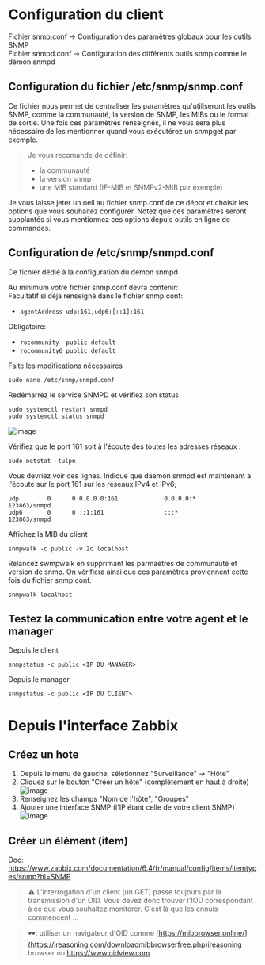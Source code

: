 # Configuration du client

Fichier snmp.conf -> Configuration des paramètres globaux pour les outils SNMP  
Fichier snmpd.conf -> Configuration des différents outils snmp comme le démon snmpd

## Configuration du fichier /etc/snmp/snmp.conf
Ce fichier nous permet de centraliser les paramètres qu'utiliseront les outils SNMP, comme la communauté, la version de SNMP, les MIBs ou le format de sortie. Une fois ces paramètres renseignés, il ne vous sera plus nécessaire de les mentionner quand vous exécutérez un snmpget par exemple.

> Je vous recomande de définir:
> - la communauté
> - la version snmp
> - une MIB standard (IF-MIB et SNMPv2-MIB par exemple)

Je vous laisse jeter un oeil au fichier snmp.conf de ce dépot et choisir les options que vous souhaitez configurer.
Notez que ces paramètres seront supplantés si vous mentionnez ces options depuis outils en ligne de commandes.

## Configuration de /etc/snmp/snmpd.conf
Ce fichier dédié à la configuration du démon snmpd  

Au minimum votre fichier snmp.conf devra contenir:  
Facultatif si déja renseigné dans le fichier snmp.conf:
 - `agentAddress udp:161,udp6:[::1]:161`

Obligatoire:  
 - `rocommunity  public default` 
 - `rocommunity6 public default`

Faite les modifications nécessaires  
``` shell
sudo nano /etc/snmp/snmpd.conf
```

Redémarrez le service SNMPD et vérifiez son status
``` shell
sudo systemctl restart snmpd
sudo systemctl status snmpd
```
![image](https://github.com/ornech/SNMP/assets/101867500/186352e8-4f07-4b9f-937b-3bd780c0a027)

Vérifiez que le port 161 soit à l'écoute des toutes les adresses réseaux :
``` shell
sudo netstat -tulpn
```
Vous devriez voir ces lignes. Indique que daemon snmpd est maintenant a l'écoute sur le port 161 sur les réseaux IPv4 et IPv6;
``` shell
udp        0      0 0.0.0.0:161             0.0.0.0:*                           123863/snmpd        
udp6       0      0 ::1:161                 :::*                                123863/snmpd  
```
Affichez la MIB du client  
``` shell
snmpwalk -c public -v 2c localhost
```

Relancez swmpwalk en supprimant les parmaètres de communauté et version de snmp. On vérifiera ainsi que ces paramètres proviennent cette fois du fichier snmp.conf.
``` shell
snmpwalk localhost
```

## Testez la communication entre votre agent et le manager
Depuis le client  
``` shell
snmpstatus -c public <IP DU MANAGER>
```

Depuis le manager  
``` shell
snmpstatus -c public <IP DU CLIENT>
```
# Depuis l'interface Zabbix
## Créez un hote
 1. Depuis le menu de gauche, séletionnez "Surveillance" -> "Hôte"
 2. Cliquez sur le bouton "Créer un hôte" (complètement en haut à droite) ![image](https://github.com/ornech/Supervision-zabbix/assets/101867500/35cb1694-f611-429c-88a4-82ba86297e26)
 3. Renseignez les champs "Nom de l'hôte", "Groupes"
 4. Ajouter une interface SNMP (l'IP étant celle de votre client SNMP) ![image](https://github.com/ornech/Supervision-zabbix/assets/101867500/70070581-f216-40b4-b7c6-0ee605a56ebb)


## Créer un élément (item)

Doc: https://www.zabbix.com/documentation/6.4/fr/manual/config/items/itemtypes/snmp?hl=SNMP

> :warning: L'interrogation d'un client (un GET) passe toujours par la transmission d'un OID. Vous devez donc trouver l'IOD correspondant à ce que vous souhaitez monitorer. C'est là que les ennuis commencent ...
 
> 🕶️: utiliser un navigateur d'OID comme [https://mibbrowser.online/](https://ireasoning.com/downloadmibbrowserfree.php)ireasoning browser
> ou https://www.oidview.com


